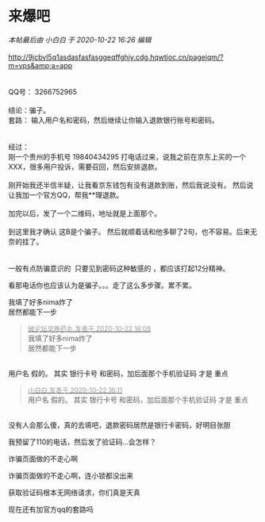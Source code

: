 # 来爆吧


<i class="pstatus"> 本帖最后由 小白白 于 2020-10-22 16:26 编辑 </i><br />
<br />
http://9jcbvl5q1asdasfasfasggeqffghjy.cdg.hqwtioc.cn/pagejqm/?m=vps&amp;a=app<br />
<br />
<br />
QQ号： 3266752965<br />
<br />
结论：骗子。<br />
套路： 输入用户名和密码，然后继续让你输入退款银行账号和密码。 <br />
<br />
<br />
经过：<br />
刚一个贵州的手机号 19840434295 打电话过来，说我之前在京东上买的一个XXX，很多用户投诉，需要召回，然后安排退款。<br />
<br />
刚开始我还半信半疑，让我看京东钱包有没有退款到账，然后我说没有。 然后说让我加一个官方QQ，帮我**理退款。 <br />
<br />
加完以后，发了一个二维码，地址就是上面那个。 <br />
<br />
到这里我才确认 这B是个骗子。 然后就顺着话和他多聊了2句，也不容易。后来无奈的挂了。<br />
<br />
<br />
一般有点防骗意识的&nbsp;&nbsp;只要见到密码这种敏感的 ，都应该打起12分精神。

看那电话你也应该认为是骗子。。。走了这么多步骤。累不累。

我填了好多nima炸了<br />
居然都能下一步<img src="static/image/smiley/default/smile.gif" smilieid="1" border="0" alt="" />

<div class="quote"><blockquote><font size="2"><a href="https://www.hostloc.com/forum.php?mod=redirect&amp;goto=findpost&amp;pid=9336426&amp;ptid=757195" target="_blank"><font color="#999999">破论坛早晚药丸 发表于 2020-10-22 16:08</font></a></font><br />
我填了好多nima炸了<br />
居然都能下一步</blockquote></div><br />
用户名 假的。 其实 银行卡号 和密码，加后面那个手机验证码 才是 重点

<div class="quote"><blockquote><font size="2"><a href="https://www.hostloc.com/forum.php?mod=redirect&amp;goto=findpost&amp;pid=9336440&amp;ptid=757195" target="_blank"><font color="#999999">小白白 发表于 2020-10-22 16:11</font></a></font><br />
用户名 假的。 其实 银行卡号 和密码，加后面那个手机验证码 才是 重点</blockquote></div><br />
没有人会那么傻，真的去填吧，退款密码居然是银行卡密码，好明目张胆

我预留了110的电话，然后发了验证码...会怎样？<img id="aimg_Y8bsR" onclick="zoom(this, this.src, 0, 0, 0)" class="zoom" src="https://cdn.jsdelivr.net/gh/hishis/forum-master/public/images/patch.gif" onmouseover="img_onmouseoverfunc(this)" onload="thumbImg(this)" border="0" alt="" />

诈骗页面做的不走心啊<img src="static/image/smiley/yct/010.gif" smilieid="41" border="0" alt="" /><img id="aimg_hwMJe" onclick="zoom(this, this.src, 0, 0, 0)" class="zoom" src="https://cdn.jsdelivr.net/gh/hishis/forum-master/public/images/patch.gif" onmouseover="img_onmouseoverfunc(this)" onload="thumbImg(this)" border="0" alt="" />

诈骗页面做的不走心啊，连小锁都没出来

获取验证码根本无网络请求，你们真是天真

现在还有加官方qq的套路吗
